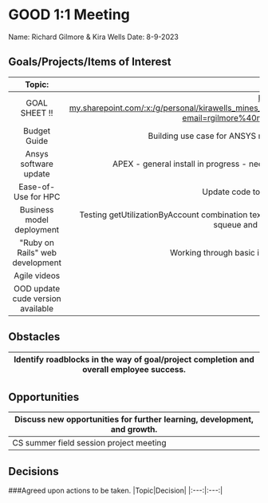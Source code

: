 # GOOD 1:1 Meeting 
Name: Richard Gilmore & Kira Wells
Date: 8-9-2023
## Goals/Projects/Items of Interest 
|Topic:|Update|
|:---:|:---:| 
| GOAL SHEET !! |https://mines0-my.sharepoint.com/:x:/g/personal/kirawells_mines_edu/EYMTZGZoXYhKiUu_063RCIIBpqR76FC8LwAADfxgcLrpJw?email=rgilmore%40mines.edu&e=4%3AVQDH5y&at=31
|Budget Guide| Building use case for ANSYS need to flush out the details from the articles.
| Ansys software update | APEX - general install in progress - need to install missing packages on ec2 instances to run.
|Ease-of-Use for HPC| Update code to work with v3 ondemand-dev. |
| Business model deployment | Testing getUtilizationByAccount combination text utilitty. - Database building from source of truth slurmdb, and squeue and live update when complete.
|"Ruby on Rails" web development| Working through basic introduction to language. What's an Int?
| Agile videos | slow progress
| OOD update cude version available |

## Obstacles
|Identify roadblocks in the way of goal/project completion and overall employee success.|
|---|

## Opportunities 
|Discuss new opportunities for further learning, development, and growth.|
|---|
|CS summer field session project meeting | Need to test code from repo and update code for final published repo. Write abstract for SME paper next year!! Aug 15th deadline approaching.

## Decisions
###Agreed upon actions to be taken.
|Topic|Decision|
|:---:|:---:|
